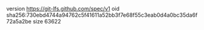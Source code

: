 version https://git-lfs.github.com/spec/v1
oid sha256:730ebd4744a94762c5f41611a52bb3f7e68f55c3eab0d4a0bc35da6f72a5a2be
size 63622
